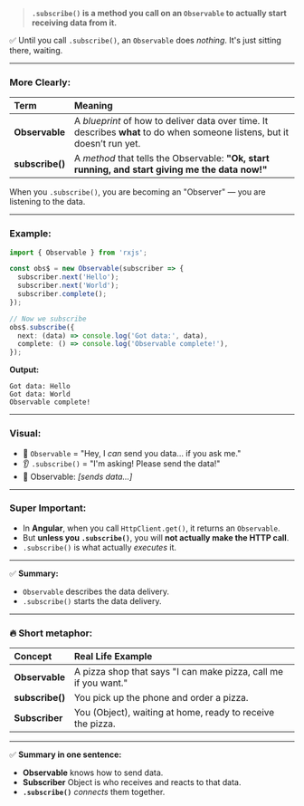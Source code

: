 > **`.subscribe()` is a method you call on an `Observable` to actually start receiving data from it.**

✅ Until you call `.subscribe()`, an `Observable` does *nothing*. It's just sitting there, waiting.

---

### More Clearly:

| Term | Meaning |
|:-----|:--------|
| **Observable** | A *blueprint* of how to deliver data over time. It describes **what** to do when someone listens, but it doesn’t run yet. |
| **subscribe()** | A *method* that tells the Observable: **"Ok, start running, and start giving me the data now!"** |

When you `.subscribe()`, you are becoming an "Observer" — you are listening to the data.

---

### Example:

```typescript
import { Observable } from 'rxjs';

const obs$ = new Observable(subscriber => {
  subscriber.next('Hello');
  subscriber.next('World');
  subscriber.complete();
});

// Now we subscribe
obs$.subscribe({
  next: (data) => console.log('Got data:', data),
  complete: () => console.log('Observable complete!'),
});
```

**Output:**
```
Got data: Hello
Got data: World
Observable complete!
```

---
### Visual:
- 📜 `Observable` = "Hey, I *can* send you data... if you ask me."
- 👂 `.subscribe()` = "I'm asking! Please send the data!"
- 🚀 Observable: *[sends data...]*

---

### Super Important:
- In **Angular**, when you call `HttpClient.get()`, it returns an `Observable`.
- But **unless you `.subscribe()`**, you will **not actually make the HTTP call**.
- `.subscribe()` is what actually *executes* it.

---

✅ **Summary:**
- `Observable` describes the data delivery.
- `.subscribe()` starts the data delivery.

---  
### 🔥 Short metaphor:

| Concept | Real Life Example |
|:--|:--|
| **Observable** | A pizza shop that says "I can make pizza, call me if you want." |
| **subscribe()** | You pick up the phone and order a pizza. |
| **Subscriber** | You (Object), waiting at home, ready to receive the pizza. |

---

✅ **Summary in one sentence:**  
- **Observable** knows how to send data.
- **Subscriber** Object is who receives and reacts to that data.
- **`.subscribe()`** *connects* them together.